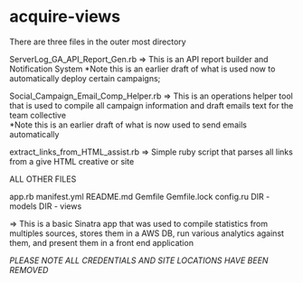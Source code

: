 # acquire-views

There are three files in the outer most directory 

ServerLog_GA_API_Report_Gen.rb 
  => This is an API report builder and Notification System 
      *Note this is an earlier draft of what is used now to automatically deploy certain campaigns; 
      
  
Social_Campaign_Email_Comp_Helper.rb 
  => This is an operations helper tool that is used to compile all campaign information and draft emails text for the team collective  
      *Note this is an earlier draft of what is now used to send emails automatically 
      
 extract_links_from_HTML_assist.rb 
  => Simple ruby script that parses all links from a give HTML creative or site 
  
  
 ALL OTHER FILES 
 
 app.rb 
 manifest.yml
 README.md
 Gemfile
 Gemfile.lock
 config.ru
 DIR - models
 DIR - views 
 
  => This is a basic Sinatra app that was used to compile statistics from multiples sources, stores them in a AWS DB, run various analytics against them, and present them in a front end application 


*PLEASE NOTE ALL CREDENTIALS AND SITE LOCATIONS HAVE BEEN REMOVED*
